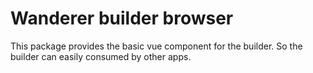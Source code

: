 # Wanderer builder browser
This package provides the basic vue component for the builder.
So the builder can easily consumed by other apps.

